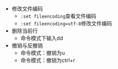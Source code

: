 - 修改文件编码
	- `:set fileencoding`查看文件编码
	- `:set fileencoding=utf-8`修改文件编码
- 删除当前行
	- 命令模式下输入dd
- 撤销与反撤销
	- 命令模式：撤销为u
	- 命令模式：撤销为ctrl+r